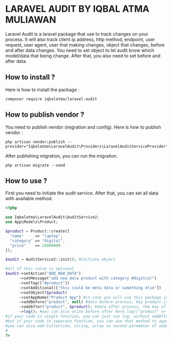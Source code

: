 # LARAVEL AUDIT BY IQBAL ATMA MULIAWAN
Laravel Audit is a laravel package that use to track changes on your process. It will also track client ip address, http method, endpoint, user request, user agent, user that making changes, object that changes, before and after data changes. You need to set object to let audit know which model/data that being change. After that, you also need to set before and after data. 


## How to install ?
Here is how to install the package :
```console
composer require iqbalatma/laravel-audit
```

## How to publish vendor ?
You need to publish vendor (migration and config). Here is how to publish vendor :
```console
php artisan vendor:publish --provider="Iqbalatma\LaravelAudit\Providers\LaravelAuditServiceProvider"
```

After publishing migration, you can run the migration.
```console
php artisan migrate --seed
```

## How to use ?
First you need to initiate the audit service. After that, you can set all data with available method.

```php
<?php

use Iqbalatma\LaravelAudit\AuditService2;
use App\Models\Product;

$product = Product::create([
  "name"     => "laptop",
  "category" => "digital",
  "price"    => 10000000
]);

$audit = AuditService2::init(); #initiate object

#all of this value is optional
$audit->setAction("ADD_NEW_DATA")
      ->setMessage("add new data product with category #digitcal")
      ->setTag(["#product"])
      ->setAdditional(["this could be meta data or something else"])
      ->setObject($product)
      ->setAppName("Product App") #in case you will use this package in multiple project and sharing database, you can defined the record from which app
      ->addBefore("product", null) #data before process, key product is null
      ->addAfter("product", $product); #data after process, the key of product is not null
      ->log(); #you can also write before after here log(["product" => null], ["product" => $product]), first parameter as data before, and second parameter as data after
#if your code in single function, you can just use log, without addAfter and addBefore
#but if your code in separate function, you can use that method to append key of collection
#you can also add Collection, string, array as second parameter of addAfter and addBefore
#
?>

```
